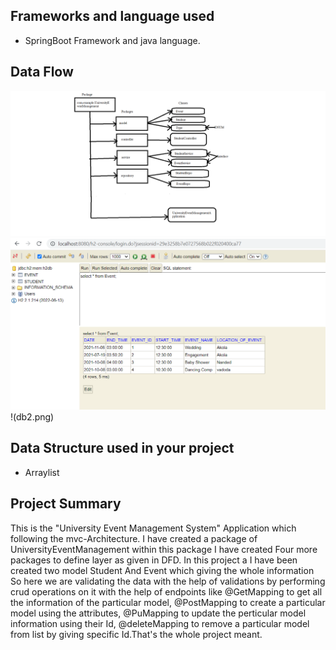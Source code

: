 ## Frameworks and language used 
* SpringBoot Framework and java language.
## Data Flow

![Data Flow](DFD.png)
![Database Design](db1.png)
!(db2.png)
## Data Structure used in your project
* Arraylist
## Project Summary

This is the "University Event Management System" Application which following the mvc-Architecture. I have created a package of UniversityEventManagement within this package I have created Four more packages to define layer as given in DFD. In this project a I have been created two model Student And Event which giving the whole information So here we are validating the data with the help of validations by performing crud operations on it with the help of endpoints like @GetMapping to get all the information of the particular model, @PostMapping to create a particular model using the attributes, @PuMapping to update the perticular model information using their Id, @deleteMapping to remove a particular model from list by giving specific Id.That's the whole project meant. 
